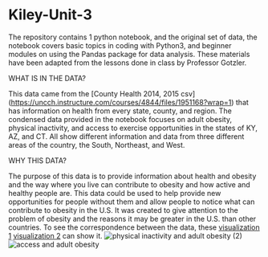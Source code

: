 # Kiley-Unit-3
The repository contains 1 python notebook, and the original set of data, the notebook covers basic topics in coding with Python3, and beginner modules on using the Pandas package for data analysis. These materials have been adapted from the lessons done in class by Professor Gotzler. 

WHAT IS IN THE DATA?

This data came from the [County Health 2014, 2015 csv] (https://uncch.instructure.com/courses/4844/files/1951168?wrap=1) that has information on health from every state, county, and region. The condensed data provided in the notebook focuses on adult obesity, physical inactivity, and access to exercise opportunities in the states of KY, AZ, and CT. All show different information and data from three different areas of the country, the South, Northeast, and West. 

WHY THIS DATA?

The purpose of this data is to provide information about health and obesity and the way where you live can contribute to obesity and how active and healthy people are. This data could be used to help provide new opportunities for people without them and allow people to notice what can contribute to obesity in the U.S. It was created to give attention to the problem of obesity and the reasons it may be greater in the U.S. than other countries. To see the correspondence between the data, these [visualization 1](https://public.flourish.studio/visualisation/11890298/) [visualization 2]( https://public.flourish.studio/visualisation/11890409/) can show it.
![physical inactivity and adult obesity (2)](https://user-images.githubusercontent.com/118200338/203121253-900c21c2-ab62-418e-99e5-d88be177aa23.png)
![access and adult obesity](https://user-images.githubusercontent.com/118200338/203121559-37fbc786-8278-4bcc-8f14-b6a70ec4e72e.png)

